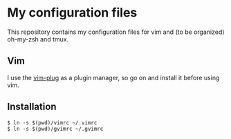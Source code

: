 # My configuration files

This repository contains my configuration files for vim and (to be organized) oh-my-zsh and tmux.

## Vim

I use the [vim-plug](https://github.com/junegunn/vim-plug) as a plugin manager, so go on and install it before using vim.

## Installation
```
$ ln -s $(pwd)/vimrc ~/.vimrc
$ ln -s $(pwd)/gvimrc ~/.gvimrc
```

